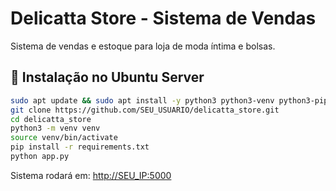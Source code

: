 # Delicatta Store - Sistema de Vendas

Sistema de vendas e estoque para loja de moda íntima e bolsas.

## 🚀 Instalação no Ubuntu Server

```bash
sudo apt update && sudo apt install -y python3 python3-venv python3-pip
git clone https://github.com/SEU_USUARIO/delicatta_store.git
cd delicatta_store
python3 -m venv venv
source venv/bin/activate
pip install -r requirements.txt
python app.py
```

Sistema rodará em: [http://SEU_IP:5000](http://SEU_IP:5000)
